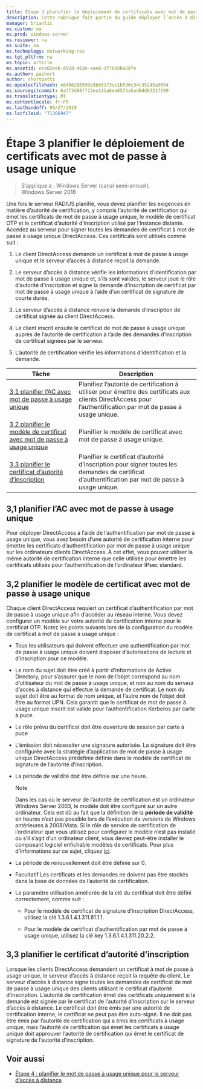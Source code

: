 ```yaml
---
title: Étape 3 planifier le déploiement de certificats avec mot de passe à usage unique
description: Cette rubrique fait partie du guide déployer l’accès à distance avec l’authentification par mot de passe à usage unique dans Windows Server 2016.
manager: brianlic
ms.custom: na
ms.prod: windows-server
ms.reviewer: na
ms.suite: na
ms.technology: networking-ras
ms.tgt_pltfrm: na
ms.topic: article
ms.assetid: eca02eeb-d92d-463e-aae0-1f7038ba26fe
ms.author: pashort
author: shortpatti
ms.openlocfilehash: e8406286599e5b03173ce1b5d6c34c35245a9094
ms.sourcegitcommit: 6aff3d88ff22ea141a6ea6572a5ad8dd6321f199
ms.translationtype: MT
ms.contentlocale: fr-FR
ms.lasthandoff: 09/27/2019
ms.locfileid: "71366947"
---
```

# <a name="step-3-plan-otp-certificate-deployment"></a>Étape 3 planifier le déploiement de certificats avec mot de passe à usage unique

>S’applique à : Windows Server (canal semi-annuel), Windows Server 2016

Une fois le serveur RADIUS planifié, vous devez planifier les exigences en matière d’autorité de certification, y compris l’autorité de certification qui émet les certificats de mot de passe à usage unique, le modèle de certificat OTP et le certificat d’autorité d’inscription utilisé par l’instance distante. Accédez au serveur pour signer toutes les demandes de certificat à mot de passe à usage unique DirectAccess. Ces certificats sont utilisés comme suit :  
  
1.  Le client DirectAccess demande un certificat à mot de passe à usage unique et le serveur d’accès à distance reçoit la demande.  
  
2.  Le serveur d’accès à distance vérifie les informations d’identification par mot de passe à usage unique et, s’ils sont valides, le serveur joue le rôle d’autorité d’inscription et signe la demande d’inscription de certificat par mot de passe à usage unique à l’aide d’un certificat de signature de courte durée.  
  
3.  Le serveur d’accès à distance renvoie la demande d’inscription de certificat signée au client DirectAccess.  
  
4.  Le client inscrit ensuite le certificat de mot de passe à usage unique auprès de l’autorité de certification à l’aide des demandes d’inscription de certificat signées par le serveur.  
  
5.  L’autorité de certification vérifie les informations d’identification et la demande.  
  
|Tâche|Description|  
|----|--------|  
|[3,1 planifier l’AC avec mot de passe à usage unique](#bkmk_3_1_CA)|Planifiez l’autorité de certification à utiliser pour émettre des certificats aux clients DirectAccess pour l’authentification par mot de passe à usage unique.|  
|[3,2 planifier le modèle de certificat avec mot de passe à usage unique](#bkmk_3_2_OTP_Cert)|Planifier le modèle de certificat avec mot de passe à usage unique.|
|[3,3 planifier le certificat d’autorité d’inscription](#bkmk_33RACert)|Planifier le certificat d’autorité d’inscription pour signer toutes les demandes de certificat d’authentification par mot de passe à usage unique.|

## <a name="bkmk_3_1_CA"></a>3,1 planifier l’AC avec mot de passe à usage unique  
Pour déployer DirectAccess à l’aide de l’authentification par mot de passe à usage unique, vous avez besoin d’une autorité de certification interne pour émettre les certificats d’authentification par mot de passe à usage unique sur les ordinateurs clients DirectAccess. À cet effet, vous pouvez utiliser la même autorité de certification interne que celle utilisée pour émettre les certificats utilisés pour l’authentification de l’ordinateur IPsec standard.  
  
## <a name="bkmk_3_2_OTP_Cert"></a>3,2 planifier le modèle de certificat avec mot de passe à usage unique  
Chaque client DirectAccess requiert un certificat d’authentification par mot de passe à usage unique afin d’accéder au réseau interne. Vous devez configurer un modèle sur votre autorité de certification interne pour le certificat OTP. Notez les points suivants lors de la configuration du modèle de certificat à mot de passe à usage unique :  
  
-   Tous les utilisateurs qui doivent effectuer une authentification par mot de passe à usage unique doivent disposer d’autorisations de lecture et d’inscription pour ce modèle.  
  
-   Le nom du sujet doit être créé à partir d’informations de Active Directory, pour s’assurer que le nom de l’objet correspond au nom d’utilisateur du mot de passe à usage unique, et non au nom du serveur d’accès à distance qui effectue la demande de certificat. Le nom du sujet doit être au format de nom unique, et l’autre nom de l’objet doit être au format UPN. Cela garantit que le certificat de mot de passe à usage unique inscrit est valide pour l’authentification Kerberos par carte à puce.  
  
-   Le rôle prévu du certificat doit être ouverture de session par carte à puce  
  
-   L’émission doit nécessiter une signature autorisée. La signature doit être configurée avec la stratégie d’application de mot de passe à usage unique DirectAccess prédéfinie définie dans le modèle de certificat de signature de l’autorité d’inscription.  
  
-   La période de validité doit être définie sur une heure.  
  
    > [!NOTE]  
    > Dans les cas où le serveur de l’autorité de certification est un ordinateur Windows Server 2003, le modèle doit être configuré sur un autre ordinateur. Cela est dû au fait que la définition de la **période de validité** en heures n’est pas possible lors de l’exécution de versions de Windows antérieures à 2008/Vista. Si le rôle de service de certification de l’ordinateur que vous utilisez pour configurer le modèle n’est pas installé ou s’il s’agit d’un ordinateur client, vous devrez peut-être installer le composant logiciel enfichable modèles de certificats. Pour plus d’informations sur ce sujet, cliquez [ici](https://technet.microsoft.com/library/cc732445.aspx).  
  
-   La période de renouvellement doit être définie sur 0.  
  
-   Facultatif Les certificats et les demandes ne doivent pas être stockés dans la base de données de l’autorité de certification.  
  
-   Le paramètre utilisation améliorée de la clé du certificat doit être défini correctement, comme suit :  
  
    -   Pour le modèle de certificat de signature d’inscription DirectAccess, utilisez la clé 1.3.6.1.4.1.311.81.1.1.  
  
    -   Pour le modèle de certificat d’authentification par mot de passe à usage unique, utilisez la clé key 1.3.6.1.4.1.311.20.2.2.  
  
## <a name="bkmk_33RACert"></a>3,3 planifier le certificat d’autorité d’inscription  
Lorsque les clients DirectAccess demandent un certificat à mot de passe à usage unique, le serveur d’accès à distance reçoit la requête du client. Le serveur d’accès à distance signe toutes les demandes de certificat de mot de passe à usage unique des clients utilisant le certificat d’autorité d’inscription. L’autorité de certification émet des certificats uniquement si la demande est signée par le certificat de l’autorité d’inscription sur le serveur d’accès à distance. Le certificat doit être émis par une autorité de certification interne, le certificat ne peut pas être auto-signé. Il ne doit pas être émis par l’autorité de certification qui a émis les certificats à usage unique, mais l’autorité de certification qui émet les certificats à usage unique doit approuver l’autorité de certification qui émet le certificat de signature de l’autorité d’inscription.  
  
## <a name="BKMK_Links"></a>Voir aussi  
  
-   [Étape 4 : planifier le mot de passe à usage unique pour le serveur d’accès à distance](Step-4-Plan-for-OTP-on-the-Remote-Access-Server.md)  
  


